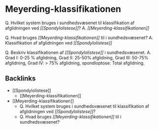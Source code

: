 # Meyerding-klassifikationen
Q. Hvilket system bruges i sundhedsvæsenet til klassifikation af afglidningen ved *[[Spondylolistese]]*? 
A. *[[Meyerding-klassifikationen]]*

Q. Hvad bruges *[[Meyerding-klassifikationen]]* til i sundhedsvæsenet? 
A. Klassifikation af afglidningen ved *[[Spondylolistese]]* 

Q. Beskriv klassifikationen af *[[Spondylolistese]]* i sundhedsvæsenet. 
A. Grad I: 0-25 % afglidning, Grad II: 25-50% afglidning, Grad III: 50-75% afglidning, Grad IV: > 75% afglidning, spondloptose: Total afglidning.

## Backlinks
* [[Spondylolistese]]
	* [[Meyerding-klassifikationen]]
* [[Meyerding-klassifikationen]]
	* Q. Hvilket system bruges i sundhedsvæsenet til klassifikation af afglidningen ved *[[Spondylolistese]]*? 
	* Q. Hvad bruges *[[Meyerding-klassifikationen]]* til i sundhedsvæsenet? 

<!-- #anki/tag/med/Orto #anki/deck/Medicine -->

<!-- {BearID:CCE27305-7507-4FE5-8282-E8D78273845C-20440-0000363862408B37} -->
